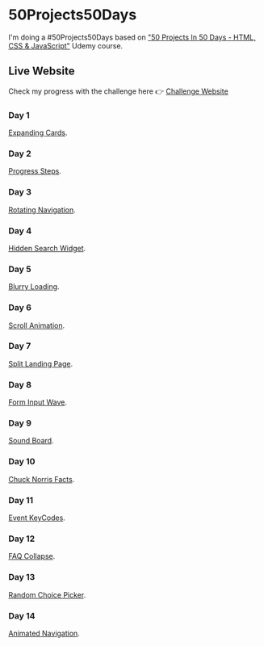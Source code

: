 # 50Projects50Days

I'm doing a #50Projects50Days based on ["50 Projects In 50 Days - HTML, CSS & JavaScript"](https://www.udemy.com/course/50-projects-50-days/) Udemy course.

## Live Website

Check my progress with the challenge here 👉 [Challenge Website](https://eligarlo-50projects50days.netlify.app/)

### Day 1

[Expanding Cards](https://github.com/eligarlo/50Projects50Days/tree/master/Day-1-expanding-cards).

### Day 2

[Progress Steps](https://github.com/eligarlo/50Projects50Days/tree/master/Day-2-progress-steps).

### Day 3

[Rotating Navigation](https://github.com/eligarlo/50Projects50Days/tree/master/Day-3-rotating-navigation).

### Day 4

[Hidden Search Widget](https://github.com/eligarlo/50Projects50Days/tree/master/Day-4-hidden-search-widget).

### Day 5

[Blurry Loading](https://github.com/eligarlo/50Projects50Days/tree/master/Day-5-blurry-loading).

### Day 6

[Scroll Animation](https://github.com/eligarlo/50Projects50Days/tree/master/Day-6-scroll-animation).

### Day 7

[Split Landing Page](https://github.com/eligarlo/50Projects50Days/tree/master/Day-7-split-landing-page).

### Day 8

[Form Input Wave](https://github.com/eligarlo/50Projects50Days/tree/master/Day-8-form-input-wave).

### Day 9

[Sound Board](https://github.com/eligarlo/50Projects50Days/tree/master/Day-9-sound-board).

### Day 10

[Chuck Norris Facts](https://github.com/eligarlo/50Projects50Days/tree/master/Day-10-chuck-norris-facts).

### Day 11

[Event KeyCodes](https://github.com/eligarlo/50Projects50Days/tree/master/Day-11-event-keycodes).

### Day 12

[FAQ Collapse](https://github.com/eligarlo/50Projects50Days/tree/master/Day-12-faq-collapse).

### Day 13

[Random Choice Picker](https://github.com/eligarlo/50Projects50Days/tree/master/Day-13-random-choice-picker).

### Day 14

[Animated Navigation](https://github.com/eligarlo/50Projects50Days/tree/master/Day-14-animated-navigation).
